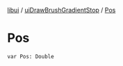 [libui](../README.md) / [uiDrawBrushGradientStop](README.md) / [Pos](-pos.md)

# Pos

`var Pos: Double`